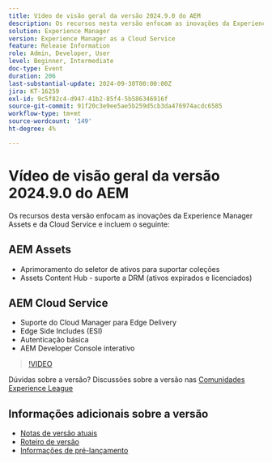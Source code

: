 ```yaml
---
title: Vídeo de visão geral da versão 2024.9.0 do AEM
description: Os recursos nesta versão enfocam as inovações da Experience Manager Assets e da Cloud Service e incluem o seguinte:AEM Assets - Aprimoramento do Seletor de ativos para suportar coleções​ Assets Content Hub - suporte a DRM (ativos expirados e licenciados)​AEM Cloud Service - Suporte da Cloud Manager para Edge Delivery​ ​ ​ Edge Side Includes (ESI)Autenticação básicaInterativa AEM Developer Console
solution: Experience Manager
version: Experience Manager as a Cloud Service
feature: Release Information
role: Admin, Developer, User
level: Beginner, Intermediate
doc-type: Event
duration: 206
last-substantial-update: 2024-09-30T00:00:00Z
jira: KT-16259
exl-id: 9c5f82c4-d947-41b2-85f4-5b586346916f
source-git-commit: 91f20c3e9ee5ae5b259d5cb3da476974acdc6585
workflow-type: tm+mt
source-wordcount: '149'
ht-degree: 4%

---
```


# Vídeo de visão geral da versão 2024.9.0 do AEM

Os recursos desta versão enfocam as inovações da Experience Manager Assets e da Cloud Service e incluem o seguinte:

## AEM Assets

* Aprimoramento do seletor de ativos para suportar coleções&#x200B;
* Assets Content Hub - suporte a DRM (ativos expirados e licenciados)&#x200B;

## AEM Cloud Service

* Suporte do Cloud Manager para Edge Delivery&#x200B;
* Edge Side Includes (ESI)&#x200B;
* Autenticação básica&#x200B;
* AEM Developer Console interativo

>[!VIDEO](https://video.tv.adobe.com/v/3434847/?learn=on)

Dúvidas sobre a versão?  Discussões sobre a versão nas [Comunidades Experience League](https://adobe.ly/4eqofkS)

## Informações adicionais sobre a versão

* [Notas de versão atuais](https://experienceleague.adobe.com/docs/experience-manager-cloud-service/content/release-notes/home.html?lang=pt-BR)
* [Roteiro de versão](https://experienceleague.adobe.com/docs/experience-manager-release-information/aem-release-updates/update-releases-roadmap.html?lang=pt-BR)
* [Informações de pré-lançamento](https://experienceleague.adobe.com/docs/experience-manager-cloud-service/content/release-notes/prerelease.html)

